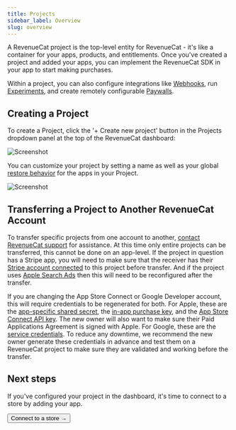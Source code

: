 ```yaml
---
title: Projects
sidebar_label: Overview
slug: overview
---
```


A RevenueCat project is the top-level entity for RevenueCat - it's like a container for your apps, products, and entitlements. Once you've created a project and added your apps, you can implement the RevenueCat SDK in your app to start making purchases.

Within a project, you can also configure integrations like [Webhooks](/integrations/webhooks), run [Experiments](/tools/experiments-v1), and create remotely configurable [Paywalls](/tools/paywalls).

## Creating a Project

To create a Project, click the '+ Create new project' button in the Projects dropdown panel at the top of the RevenueCat dashboard:

![Screenshot](/images/e8b40b7-Screenshot_2023-03-27_at_9.36.54_AM_8f73d87a407787e30c8f3cbf62da9f59.png)

You can customize your project by setting a name as well as your global [restore behavior](/getting-started/restoring-purchases) for the apps in your Project.

![Screenshot](/images/0556eed-app.revenuecat.com_projects_85ff18c7_api-keys_4_6fcbbe437a19a892d823893c748925ec.png)

## Transferring a Project to Another RevenueCat Account

To transfer specific projects from one account to another, [contact RevenueCat support](https://app.revenuecat.com/settings/support) for assistance. At this time only entire projects can be transferred, this cannot be done on an app-level. If the project in question has a Stripe app, you will need to make sure that the receiver has their [Stripe account connected](https://www.revenuecat.com/docs/web/connect-stripe-account) to this project before transfer. And if the project uses [Apple Search Ads](https://www.revenuecat.com/docs/integrations/attribution/apple-search-ads#1-configure-integration) then this will need to be reconfigured after the transfer.

If you are changing the App Store Connect or Google Developer account, this will require credentials to be regenerated for both. For Apple, these are the [app-specific shared secret](https://www.revenuecat.com/docs/service-credentials/itunesconnect-app-specific-shared-secret), the [in-app purchase key](https://www.revenuecat.com/docs/service-credentials/itunesconnect-app-specific-shared-secret/in-app-purchase-key-configuration), and the [App Store Connect API key](https://www.revenuecat.com/docs/service-credentials/itunesconnect-app-specific-shared-secret/app-store-connect-api-key-configuration). The new owner will also want to make sure their Paid Applications Agreement is signed with Apple. For Google, these are the [service credentials](https://www.revenuecat.com/docs/service-credentials/creating-play-service-credentials). To reduce any downtime, we recommend the new owner generate these credentials in advance and test them on a RevenueCat project to make sure they are validated and working before the transfer.

## Next steps

If you've configured your project in the dashboard, it's time to connect to a store by adding your app.

<Button href="/docs/projects/connect-a-store">Connect to a store →</Button>
